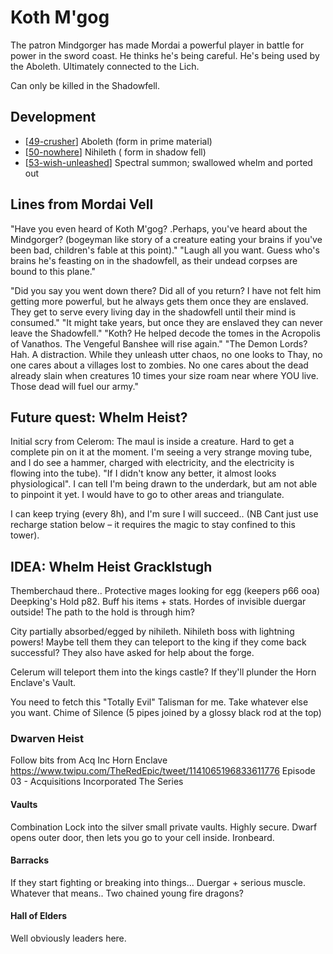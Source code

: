 # Koth M'gog

The patron Mindgorger has made Mordai a powerful player in battle for power in the sword coast. He thinks he's being careful. He's being used by the Aboleth. Ultimately connected to the Lich.

Can only be killed in the Shadowfell.

## Development
- [[49-crusher]] Aboleth (form in prime material)
- [[50-nowhere]] Nihileth ( form in shadow fell)
- [[53-wish-unleashed]] Spectral summon; swallowed whelm and ported out

## Lines from Mordai Vell
"Have you even heard of Koth M'gog? .Perhaps, you've heard about the Mindgorger? (bogeyman like story of a creature eating your brains if you've been bad, children's fable at this point)."
"Laugh all you want. Guess who's brains he's feasting on in the shadowfell, as their undead corpses are bound to this plane."

"Did you say you went down there? Did all of you return? I have not felt him getting more powerful, but he always gets them once they are enslaved. They get to serve every living day in the shadowfell until their mind is consumed."
"It might take years, but once they are enslaved they can never leave the Shadowfell."
"Koth? He helped decode the tomes in the Acropolis of Vanathos. The Vengeful Banshee will rise again."
"The Demon Lords? Hah. A distraction. While they unleash utter chaos, no one looks to Thay, no one cares about a villages lost to zombies. No one cares about the dead already slain when creatures 10 times your size roam near where YOU live. Those dead will fuel our army."

## Future quest: Whelm Heist?
Initial scry from Celerom: The maul is inside a creature. Hard to get a complete pin on it at the moment. I'm seeing a very strange moving tube, and I do see a hammer, charged with electricity, and the electricity is flowing into the tube).  "If I didn't know any better, it almost looks physiological". I can tell I'm being drawn to the underdark, but am not able to pinpoint it yet. I would have to go to other areas and triangulate.

I can keep trying (every 8h), and I'm sure I will succeed.. (NB Cant just use recharge station below – it requires the magic to stay confined to this tower).

## IDEA: Whelm Heist Gracklstugh
Themberchaud there..
Protective mages looking for egg (keepers p66 ooa)
Deepking's Hold p82. Buff his items + stats. Hordes of invisible duergar outside!
The path to the hold is through him?

City partially absorbed/egged by nihileth.
Nihileth boss with lightning powers!
Maybe tell them they can teleport to the king if they come back successful?
They also have asked for help about the forge.

Celerum will teleport them into the kings castle? If they'll plunder the Horn Enclave's Vault.

You need to fetch this "Totally Evil" Talisman for me. Take whatever else you want.
Chime of Silence (5 pipes joined by a glossy black rod at the top)

### Dwarven Heist
Follow bits from Acq Inc  Horn Enclave
https://www.twipu.com/TheRedEpic/tweet/1141065196833611776
Episode 03 - Acquisitions Incorporated The Series

#### Vaults
Combination Lock into the silver small private vaults. Highly secure.
Dwarf opens outer door, then lets you go to your cell inside.
Ironbeard.

#### Barracks
If they start fighting or breaking into things...
Duergar + serious muscle. Whatever that means..
Two chained young fire dragons?

#### Hall of Elders
Well obviously leaders here.

[//begin]: # "Autogenerated link references for markdown compatibility"
[49-crusher]: ../recaps/49-crusher "49-crusher"
[50-nowhere]: ../recaps/50-nowhere "50-nowhere"
[53-wish-unleashed]: ../recaps/53-wish-unleashed "53-wish-unleashed"
[//end]: # "Autogenerated link references"
